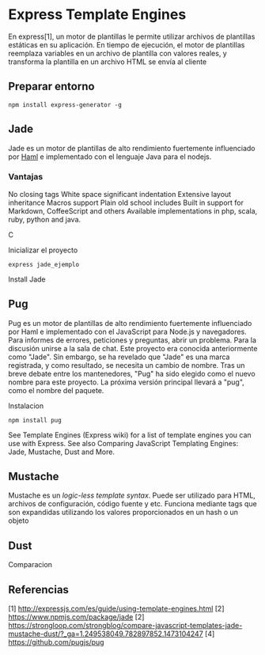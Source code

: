 Express Template Engines
===================


En express[1], un motor de plantillas le permite utilizar archivos de plantillas estáticas en su aplicación. En tiempo de ejecución, el motor de plantillas reemplaza variables en un archivo de plantilla con valores reales, y transforma la plantilla en un archivo HTML se envía al cliente

## Preparar entorno ##

```
npm install express-generator -g
```



## Jade ##

Jade es un motor de plantillas de alto rendimiento fuertemente influenciado por [Haml](http://haml.info/) e implementado con el lenguaje Java para el nodejs.

### Vantajas ###
No closing tags
White space significant indentation
Extensive layout inheritance
Macros support
Plain old school includes
Built in support for Markdown, CoffeeScript and others
Available implementations in php, scala, ruby, python and java.

C

Inicializar el proyecto
```
express jade_ejemplo
```




Install Jade

## Pug ##

Pug es un motor de plantillas de alto rendimiento fuertemente influenciado por Haml e implementado con el JavaScript para Node.js y navegadores. Para informes de errores, peticiones y preguntas, abrir un problema. Para la discusión unirse a la sala de chat.
Este proyecto era conocida anteriormente como "Jade". Sin embargo, se ha revelado que "Jade" es una marca registrada, y como resultado, se necesita un cambio de nombre. Tras un breve debate entre los mantenedores, "Pug" ha sido elegido como el nuevo nombre para este proyecto. La próxima versión principal llevará a "pug", como el nombre del paquete.

Instalacion
```
npm install pug
```




See Template Engines (Express wiki) for a list of template engines you can use with Express. See also Comparing JavaScript Templating Engines: Jade, Mustache, Dust and More.

## Mustache ##

Mustache es un _logic-less template syntax_. Puede ser utilizado para HTML, archivos de configuración, código fuente y etc. Funciona mediante tags que son expandidas utilizando los valores proporcionados en un hash o un objeto

## Dust ##

Comparacion


## Referencias ##
[1] http://expressjs.com/es/guide/using-template-engines.html 
[2] https://www.npmjs.com/package/jade
[2] https://strongloop.com/strongblog/compare-javascript-templates-jade-mustache-dust/?_ga=1.249538049.782897852.1473104247
[4] https://github.com/pugjs/pug








